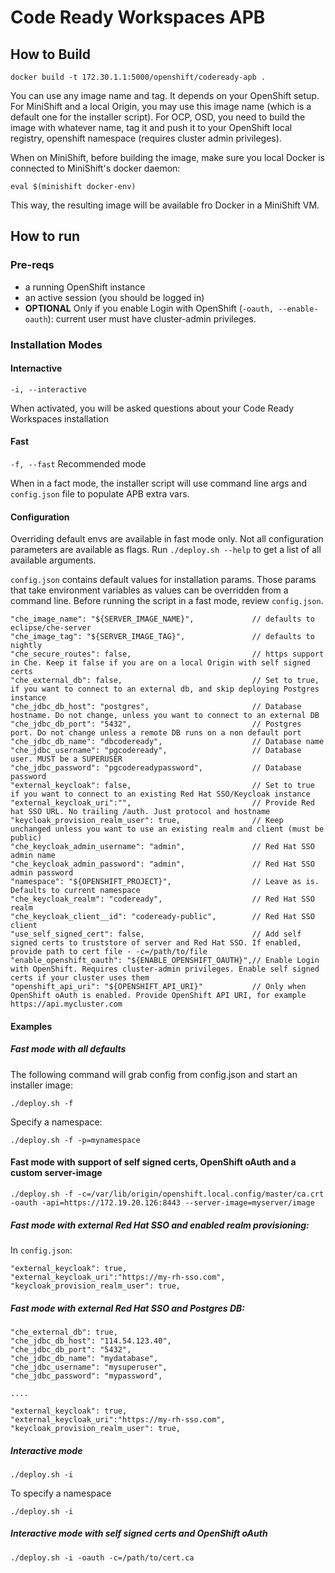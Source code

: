 # Code Ready Workspaces APB

## How to Build

```
docker build -t 172.30.1.1:5000/openshift/codeready-apb .
```

You can use any image name and tag. It depends on your OpenShift setup. For MiniShift and a local Origin,
you may use this image name (which is a default one for the installer script). For OCP, OSD, you need to build the image with whatever name, tag it and push it to your OpenShift local registry, openshift namespace (requires cluster admin privileges).

When on MiniShift, before building the image, make sure you local Docker is connected to MiniShift's docker daemon:

```
eval $(minishift docker-env)
```

This way, the resulting image will be available fro Docker in a MiniShift VM.

## How to run

### Pre-reqs

* a running OpenShift instance
* an active session (you should be logged in)
* **OPTIONAL** Only if you enable Login with OpenShift (`-oauth, --enable-oauth`): current user must have cluster-admin privileges.

### Installation Modes

#### Internactive

`-i, --interactive`

When activated, you will be asked questions about your Code Ready Workspaces installation

#### Fast

`-f, --fast` Recommended mode

When in a fact mode, the installer script will use command line args and `config.json` file to populate APB extra vars.

#### Configuration

Overriding default envs are available in fast mode only. Not all configuration parameters are available as flags. Run `./deploy.sh --help` to get a list of all available arguments.

`config.json` contains default values for installation params. Those params that take environment variables as values can be overridden from a command line. Before running the script in a fast mode, review `config.json`.


```
"che_image_name": "${SERVER_IMAGE_NAME}",             // defaults to eclipse/che-server
"che_image_tag": "${SERVER_IMAGE_TAG}",               // defaults to nightly
"che_secure_routes": false,                           // https support in Che. Keep it false if you are on a local Origin with self signed certs
"che_external_db": false,                             // Set to true, if you want to connect to an external db, and skip deploying Postgres instance
"che_jdbc_db_host": "postgres",                       // Database hostname. Do not change, unless you want to connect to an external DB
"che_jdbc_db_port": "5432",                           // Postgres port. Do not change unless a remote DB runs on a non default port
"che_jdbc_db_name": "dbcodeready",                    // Database name
"che_jdbc_username": "pgcodeready",                   // Database user. MUST be a SUPERUSER
"che_jdbc_password": "pgcodereadypassword",           // Database password
"external_keycloak": false,                           // Set to true if you want to connect to an existing Red Hat SSO/Keycloak instance
"external_keycloak_uri":"",                           // Provide Red hat SSO URL. No trailing /auth. Just protocol and hostname
"keycloak_provision_realm_user": true,                // Keep unchanged unless you want to use an existing realm and client (must be public)
"che_keycloak_admin_username": "admin",               // Red Hat SSO admin name
"che_keycloak_admin_password": "admin",               // Red Hat SSO admin password
"namespace": "${OPENSHIFT_PROJECT}",                  // Leave as is. Defaults to current namespace
"che_keycloak_realm": "codeready",                    // Red Hat SSO realm
"che_keycloak_client__id": "codeready-public",        // Red Hat SSO client
"use_self_signed_cert": false,                        // Add self signed certs to truststore of server and Red Hat SSO. If enabled, provide path to cert file - -c=/path/to/file
"enable_openshift_oauth": "${ENABLE_OPENSHIFT_OAUTH}",// Enable Login with OpenShift. Requires cluster-admin privileges. Enable self signed certs if your cluster uses them
"openshift_api_uri": "${OPENSHIFT_API_URI}"           // Only when OpenShift oAuth is enabled. Provide OpenShift API URI, for example https://api.mycluster.com
```

#### Examples

##### Fast mode with all defaults

The following command will grab config from config.json and start an installer image:

```
./deploy.sh -f
```
Specify a namespace:

```
./deploy.sh -f -p=mynamespace
```

#### Fast mode with support of self signed certs, OpenShift oAuth and a custom server-image

```
./deploy.sh -f -c=/var/lib/origin/openshift.local.config/master/ca.crt -oauth -api=https://172.19.20.126:8443 --server-image=myserver/image
```

##### Fast mode with external Red Hat SSO and enabled realm provisioning:

In `config.json`:

```
"external_keycloak": true,                         
"external_keycloak_uri":"https://my-rh-sso.com",
"keycloak_provision_realm_user": true,
```

##### Fast mode with external Red Hat SSO and Postgres DB:

```
"che_external_db": true,
"che_jdbc_db_host": "114.54.123.40",
"che_jdbc_db_port": "5432",
"che_jdbc_db_name": "mydatabase",
"che_jdbc_username": "mysuperuser",
"che_jdbc_password": "mypassword",

....

"external_keycloak": true,                         
"external_keycloak_uri":"https://my-rh-sso.com",
"keycloak_provision_realm_user": true,
```

##### Interactive mode

```
./deploy.sh -i
```
To specify a namespace

```
./deploy.sh -i
```

##### Interactive mode with self signed certs and OpenShift oAuth

```
./deploy.sh -i -oauth -c=/path/to/cert.ca
```
